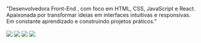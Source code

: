 "Desenvolvedora Front-End , com foco em HTML, CSS, JavaScript e React. Apaixonada por transformar ideias em interfaces intuitivas e responsivas. Em constante aprendizado e construindo projetos práticos."
<br>
<br>
<img src="https://img.shields.io/badge/HTML-239120?style=for-the-badge&logo=html5&logoColor=white"/>
<img src= "https://img.shields.io/badge/CSS-239120?&style=for-the-badge&logo=css3&logoColor=white"/>
<img src= "https://img.shields.io/badge/JavaScript-F7DF1E?style=for-the-badge&logo=javascript&logoColor=black" />
<img src= "https://img.shields.io/badge/React-20232A?style=for-the-badge&logo=react&logoColor=61DAFB" />

